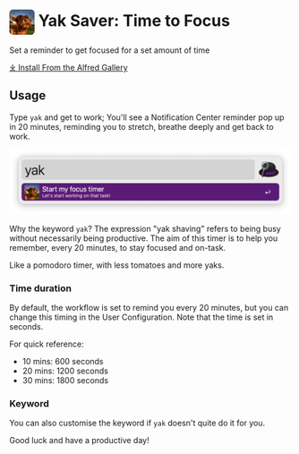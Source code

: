 # <img src='Workflows/icon.png' width='45' align='center' alt='icon'> Yak Saver: Time to Focus

Set a reminder to get focused for a set amount of time

[⤓ Install From the Alfred Gallery](https://alfred.app/workflows/alfredapp/yak-saver/)

## Usage

Type `yak` and get to work; You'll see a Notification Center reminder pop up in 20 minutes, reminding you to stretch, breathe deeply and get back to work.

![Yak workflow](/Workflows/yak-saver.png?raw=true)

Why the keyword `yak`? The expression "yak shaving" refers to being busy without necessarily being productive. The aim of this timer is to help you remember, every 20 minutes, to stay focused and on-task.

Like a pomodoro timer, with less tomatoes and more yaks.

### Time duration

By default, the workflow is set to remind you every 20 minutes, but you can change this timing in the User Configuration. Note that the time is set in seconds.

For quick reference:
- 10 mins: 600 seconds
- 20 mins: 1200 seconds
- 30 mins: 1800 seconds

### Keyword

You can also customise the keyword if `yak` doesn't quite do it for you.

Good luck and have a productive day!
